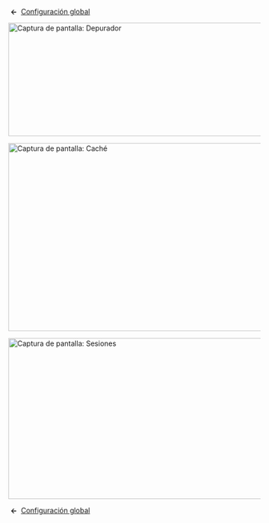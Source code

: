 <!-- Filename: Help4.x:Site_Global_Configuration_System / Display title: Configuración global: Sistema -->

 **←**  [Configuración
global](https://docs.joomla.org/Help4.x:Site_Global_Configuration/es#system "Help4.x:Site Global Configuration/es")

<img
src="https://docs.joomla.org/images/thumb/f/ff/Help-4x-Global-Configuration-system-debug-subscreen-es.png/800px-Help-4x-Global-Configuration-system-debug-subscreen-es.png"
decoding="async"
srcset="https://docs.joomla.org/images/thumb/f/ff/Help-4x-Global-Configuration-system-debug-subscreen-es.png/1200px-Help-4x-Global-Configuration-system-debug-subscreen-es.png 1.5x, https://docs.joomla.org/images/f/ff/Help-4x-Global-Configuration-system-debug-subscreen-es.png 2x"
data-file-width="1566" data-file-height="443" width="800" height="226"
alt="Captura de pantalla: Depurador" />

<img
src="https://docs.joomla.org/images/thumb/c/c8/Help-4x-Global-Configuration-system-cache-subscreen-es.png/800px-Help-4x-Global-Configuration-system-cache-subscreen-es.png"
decoding="async"
srcset="https://docs.joomla.org/images/thumb/c/c8/Help-4x-Global-Configuration-system-cache-subscreen-es.png/1200px-Help-4x-Global-Configuration-system-cache-subscreen-es.png 1.5x, https://docs.joomla.org/images/c/c8/Help-4x-Global-Configuration-system-cache-subscreen-es.png 2x"
data-file-width="1566" data-file-height="734" width="800" height="375"
alt="Captura de pantalla: Caché" />

<img
src="https://docs.joomla.org/images/thumb/7/75/Help-4x-Global-Configuration-system-session-subscreen-es.png/800px-Help-4x-Global-Configuration-system-session-subscreen-es.png"
decoding="async"
srcset="https://docs.joomla.org/images/thumb/7/75/Help-4x-Global-Configuration-system-session-subscreen-es.png/1200px-Help-4x-Global-Configuration-system-session-subscreen-es.png 1.5x, https://docs.joomla.org/images/7/75/Help-4x-Global-Configuration-system-session-subscreen-es.png 2x"
data-file-width="1566" data-file-height="629" width="800" height="321"
alt="Captura de pantalla: Sesiones" />

 **←**  [Configuración
global](https://docs.joomla.org/Help4.x:Site_Global_Configuration/es#system "Help4.x:Site Global Configuration/es")
